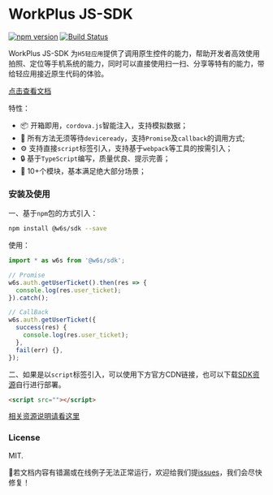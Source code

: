 
# WorkPlus JS-SDK

[![npm version](https://badge.fury.io/js/%40w6s%2Fsdk.svg)](https://badge.fury.io/js/%40w6s%2Fsdk) [![Build Status](https://travis-ci.org/WorkPlusFE/js-sdk.svg?branch=master)](https://travis-ci.org/WorkPlusFE/js-sdk)

WorkPlus JS-SDK 为`H5轻应用`提供了调用原生控件的能力，帮助开发者高效使用拍照、定位等手机系统的能力，同时可以直接使用扫一扫、分享等特有的能力，带给轻应用接近原生代码的体验。

[点击查看文档](https://js-sdk.workplus.io/)

特性：

* 📦 开箱即用，`cordova.js`智能注入，支持模拟数据；
* 📎 所有方法无须等待`deviceready`，支持`Promise`及`callback`的调用方式;
* ⚙️ 支持直接`script`标签引入，支持基于`webpack`等工具的按需引入；
* 🔒 基于`TypeScript`编写，质量优良、提示完善；
* 🎉 10+个模块，基本满足绝大部分场景；


### 安装及使用

一、基于`npm`包的方式引入：

```sh
npm install @w6s/sdk --save
```

使用：

```js
import * as w6s from '@w6s/sdk';

// Promise
w6s.auth.getUserTicket().then(res => {
  console.log(res.user_ticket); 
}).catch();

// CallBack
w6s.auth.getUserTicket({
  success(res) {
    console.log(res.user_ticket); 
  },
  fail(err) {},
});
```

二、如果是以`script`标签引入，可以使用下方官方CDN链接，也可以下载[SDK资源]()自行进行部署。

```html
<script src=""></script>
```

[相关资源说明请看这里]()

### License

MIT.

🐛若文档内容有错漏或在线例子无法正常运行，欢迎给我们提[issues](https://github.com/WorkPlusFE/js-sdk/issues/new)，我们会尽快修复！